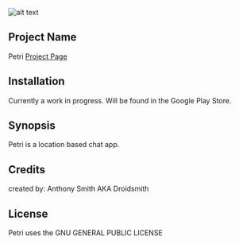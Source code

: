 ![alt text](http://thedroidsmith.com/images/portfolio/petri.png)

## Project Name
Petri
[Project Page](http://thedroidsmith.com/petri.html)

## Installation
Currently a work in progress. Will be found in the Google Play Store.

## Synopsis
Petri is a location based chat app.

## Credits
created by: Anthony Smith AKA Droidsmith

## License
Petri uses the GNU GENERAL PUBLIC LICENSE
